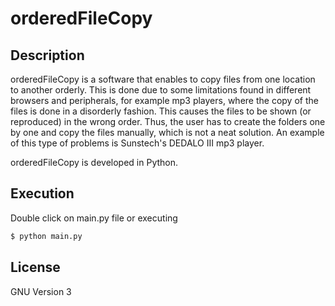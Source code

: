 # orderedFileCopy
## Description
orderedFileCopy is a software that enables to copy files from one location to another orderly. This is done due to some limitations found in different browsers and peripherals, for example mp3 players, where the copy of the files is done in a disorderly fashion. This causes the files to be shown (or reproduced) in the wrong order. Thus, the user has to create the folders one by one and copy the files manually, which is not a neat solution. An example of this type of problems is Sunstech's DEDALO III mp3 player.

orderedFileCopy is developed in Python.
## Execution
Double click on main.py file or executing
```sh
$ python main.py
```

## License
GNU Version 3